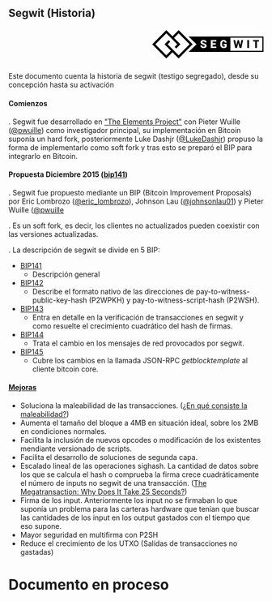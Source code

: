 ## Segwit (Historia)<p align="right"><img src="img_segwit/220px-Segwit.svg.png?raw=true" alt="Logo Segwit"/></p>

Este documento cuenta la historia de segwit (testigo segregado), desde su concepción hasta su activación 

#### Comienzos
. Segwit fue desarrollado en ["The Elements Project"](https://github.com/ElementsProject/elementsproject.org "The Elements Project") con Pieter Wuille ([@pwuille](https://twitter.com/pwuille "Pieter Wuille")) como investigador principal, su implementación en Bitcoin suponía un hard fork, posteriormente Luke Dashjr ([@LukeDashjr](https://twitter.com/LukeDashjr "Luke Darshjr")) propuso la forma de implementarlo como soft fork y tras esto se preparó el BIP para integrarlo en Bitcoin.

#### Propuesta Diciembre 2015 ([bip141](https://github.com/bitcoin/bips/blob/master/bip-0141.mediawiki "BIP141"))

. Segwit fue propuesto mediante un BIP (Bitcoin Improvement Proposals) por Eric Lombrozo ([@eric_lombrozo](https://twitter.com/eric_lombrozo "Eric Lombrozo")), Johnson Lau ([@johnsonlau01](https://twitter.com/johnsonlau01 "Johnson Lau")) y Pieter Wuille ([@pwuille](https://twitter.com/pwuille "Pieter Wuille")

. Es un soft fork, es decir, los clientes no actualizados pueden coexistir con las versiones actualizadas.

. La descripción de segwit se divide en 5 BIP:
  - [BIP141](https://github.com/bitcoin/bips/blob/master/bip-0141.mediawiki "BIP141")
    - Descripción general
  - [BIP142](https://github.com/bitcoin/bips/blob/master/bip-0142.mediawiki "BIP142")
    - Describe el formato nativo de las direcciones de pay-to-witness-public-key-hash (P2WPKH) y pay-to-witness-script-hash (P2WSH).
  - [BIP143](https://github.com/bitcoin/bips/blob/master/bip-0143.mediawiki "BIP143")
    - Entra en detalle en la verificación de transacciones en segwit y como resuelte el crecimiento cuadrático del hash de firmas.
  - [BIP144](https://github.com/bitcoin/bips/blob/master/bip-0144.mediawiki "BIP144")
    - Trata el cambio en los mensajes de red provocados por segwit.
  - [BIP145](https://github.com/bitcoin/bips/blob/master/bip-0143.mediawiki "BIP145")
    - Cubre los cambios en la llamada JSON-RPC *getblocktemplate* al cliente bitcoin core.

#### [Mejoras](https://bitcoincore.org/en/2016/01/26/segwit-benefits/ "Mejoras Segwit (en)")
  - Soluciona la maleabilidad de las transacciones. ([¿En qué consiste la maleabilidad?](https://bitcointalk.org/index.php?topic=465427.msg5145366#msg5145366 "Maleabilidad de las transacciones"))
  - Aumenta el tamaño del bloque a 4MB en situación ideal, sobre los 2MB en condiciones normales.
  - Facilita la inclusión de nuevos opcodes o modificación de los existentes mendiante versionado de scripts. 
  - Facilita el desarrollo de soluciones de segunda capa.
  - Escalado lineal de las operaciones sighash. La cantidad de datos sobre los que se calcula el hash o comprueba la firma crece cuadráticamente el número de inputs no segwit de una transacción. ([The Megatransaction: Why Does It Take 25 Seconds?](http://rusty.ozlabs.org/?p=522 "La Megatransacción"))
  - Firma de los input. Anteriormente los input no se firmaban lo que suponía un problema para las carteras hardware que tenían que buscar las cantidades de los input en los output gastados con el tiempo que eso supone. 
  - Mayor seguridad en multifirma con P2SH
  - Reduce el crecimiento de los UTXO (Salidas de transacciones no gastadas)

# Documento en proceso
